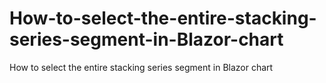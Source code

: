 # How-to-select-the-entire-stacking-series-segment-in-Blazor-chart
How to select the entire stacking series segment in Blazor chart
